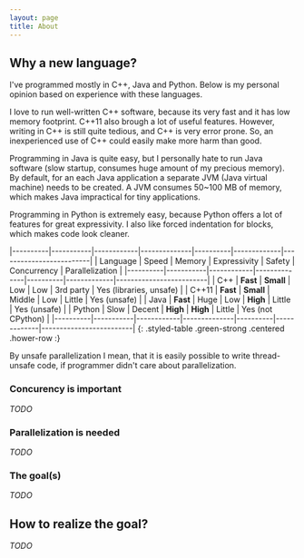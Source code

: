 ```yaml
---
layout: page
title: About
---
```


## Why a new language?
I've programmed mostly in C++, Java and Python. Below is my personal opinion based on experience with these languages.

I love to run well-written C++ software, because its very fast and it has low memory footprint. C++11 also brough a lot of useful features. However, writing in C++ is still quite tedious, and C++ is very error prone. So, an inexperienced use of C++ could easily make more harm than good. 

Programming in Java is quite easy, but I personally hate to run Java software (slow startup, consumes huge amount of my precious memory). By default, for an each Java application a separate JVM (Java virtual machine) needs to be created. A JVM consumes 50~100 MB of memory, which makes Java impractical for tiny applications.

Programming in Python is extremely easy, because Python offers a lot of features for great expressivity. I also like forced indentation for blocks, which makes code look cleaner.

|----------|-----------|------------|--------------|----------|-------------|-------------------------|
| Language | Speed     | Memory     | Expressivity | Safety   | Concurrency | Parallelization         |
|----------|-----------|------------|--------------|----------|-------------|-------------------------|
| C++      | **Fast**  | **Small**  | Low          | Low      | 3rd party   | Yes (libraries, unsafe) |
| C++11    | **Fast**  | **Small**  | Middle       | Low      | Little      | Yes (unsafe)            |
| Java     | **Fast**  | Huge       | Low          | **High** | Little      | Yes (unsafe)            |
| Python   | Slow      | Decent     | **High**     | **High** | Little      | Yes (not CPython)       |
|----------|-----------|------------|--------------|----------|-------------|-------------------------|
{: .styled-table .green-strong .centered .hower-row :}

By unsafe parallelization I mean, that it is easily possible to write thread-unsafe code, if programmer didn't care about parallelization.


### Concurency is important

*TODO*

### Parallelization is needed

*TODO*

### The goal(s)

*TODO*

## How to realize the goal?

*TODO*
